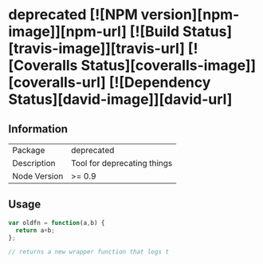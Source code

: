 # deprecated [![NPM version][npm-image]][npm-url] [![Build Status][travis-image]][travis-url] [![Coveralls Status][coveralls-image]][coveralls-url] [![Dependency Status][david-image]][david-url]


## Information

<table>
<tr> 
<td>Package</td><td>deprecated</td>
</tr>
<tr>
<td>Description</td>
<td>Tool for deprecating things</td>
</tr>
<tr>
<td>Node Version</td>
<td>>= 0.9</td>
</tr>
</table>

## Usage

```javascript
var oldfn = function(a,b) {
  return a+b;
};

// returns a new wrapper function that logs t